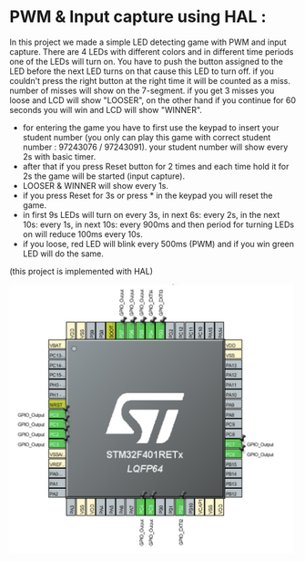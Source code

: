 # PWM & Input capture using HAL :

In this project we made a simple LED detecting game with PWM and input capture.
There are 4 LEDs with different colors and in different time periods one of the LEDs will turn on. You have to push the button assigned to the LED before the next LED turns on that cause this LED to turn off. if you couldn't press the right button at the right time it will be counted as a miss. number of misses will show on the 7-segment. if you get 3 misses you loose and LCD will show "LOOSER", on the other hand if you continue for 60 seconds you will win and LCD will show "WINNER".

- for entering the game you have to first use the keypad to insert your student number (you only can play this game with correct student number : 97243076 / 97243091). your student number will show every 2s with basic timer.
- after that if you press Reset button for 2 times and each time hold it for 2s the game will be started (input capture).
- LOOSER & WINNER will show every 1s.
- if you press Reset for 3s or press \* in the keypad you will reset the game.
- in first 9s LEDs will turn on every 3s, in next 6s: every 2s, in the next 10s: every 1s, in next 10s: every 900ms and then period for turning LEDs on will reduce 100ms every 10s.
- if you loose, red LED will blink every 500ms (PWM) and if you win green LED will do the same.

(this project is implemented with HAL)

<img src="https://github.com/mrezaamini/Arm-Cortex-M4-ExampleProjects-Using-STM32F401RE/blob/main/HAL%20GPIO%20%26%20Timers/src.png" alt="screenshot" width="500"/>

